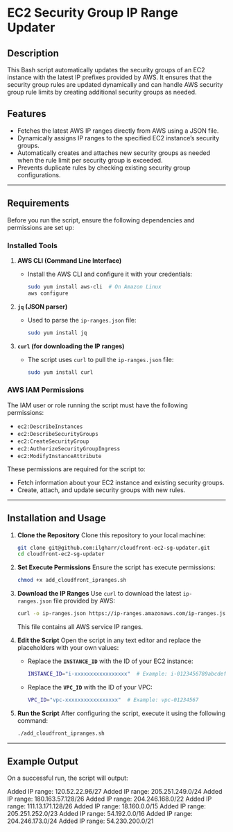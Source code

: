# **EC2 Security Group IP Range Updater**

## **Description**
This Bash script automatically updates the security groups of an EC2 instance with the latest IP prefixes provided by AWS. It ensures that the security group rules are updated dynamically and can handle AWS security group rule limits by creating additional security groups as needed.

## **Features**
- Fetches the latest AWS IP ranges directly from AWS using a JSON file.
- Dynamically assigns IP ranges to the specified EC2 instance’s security groups.
- Automatically creates and attaches new security groups as needed when the rule limit per security group is exceeded.
- Prevents duplicate rules by checking existing security group configurations.

---

## **Requirements**

Before you run the script, ensure the following dependencies and permissions are set up:

### **Installed Tools**
1. **AWS CLI (Command Line Interface)**  
   - Install the AWS CLI and configure it with your credentials:
     ```bash
     sudo yum install aws-cli  # On Amazon Linux
     aws configure
     ```

2. **`jq` (JSON parser)**  
   - Used to parse the `ip-ranges.json` file:
     ```bash
     sudo yum install jq
     ```

3. **`curl` (for downloading the IP ranges)**  
   - The script uses `curl` to pull the `ip-ranges.json` file:
     ```bash
     sudo yum install curl
     ```

### **AWS IAM Permissions**
The IAM user or role running the script must have the following permissions:
- `ec2:DescribeInstances`
- `ec2:DescribeSecurityGroups`
- `ec2:CreateSecurityGroup`
- `ec2:AuthorizeSecurityGroupIngress`
- `ec2:ModifyInstanceAttribute`

These permissions are required for the script to:
- Fetch information about your EC2 instance and existing security groups.
- Create, attach, and update security groups with new rules.

---

## **Installation and Usage**

1. **Clone the Repository**
   Clone this repository to your local machine:
   ```bash
   git clone git@github.com:ilgharr/cloudfront-ec2-sg-updater.git
   cd cloudfront-ec2-sg-updater
   ```

2. **Set Execute Permissions**
   Ensure the script has execute permissions:
   ```bash
   chmod +x add_cloudfront_ipranges.sh
   ```

3. **Download the IP Ranges**
   Use `curl` to download the latest `ip-ranges.json` file provided by AWS:
   ```bash
   curl -o ip-ranges.json https://ip-ranges.amazonaws.com/ip-ranges.json
   ```
   This file contains all AWS service IP ranges.

4. **Edit the Script**
   Open the script in any text editor and replace the placeholders with your own values:
   - Replace the **`INSTANCE_ID`** with the ID of your EC2 instance:
     ```bash
     INSTANCE_ID="i-xxxxxxxxxxxxxxxxx"  # Example: i-0123456789abcdef0
     ```
   - Replace the **`VPC_ID`** with the ID of your VPC:
     ```bash
     VPC_ID="vpc-xxxxxxxxxxxxxxxxx"  # Example: vpc-01234567
     ```

5. **Run the Script**
   After configuring the script, execute it using the following command:
   ```bash
   ./add_cloudfront_ipranges.sh
   ```

---

## **Example Output**

On a successful run, the script will output:

Added IP range: 120.52.22.96/27
Added IP range: 205.251.249.0/24
Added IP range: 180.163.57.128/26
Added IP range: 204.246.168.0/22
Added IP range: 111.13.171.128/26
Added IP range: 18.160.0.0/15
Added IP range: 205.251.252.0/23
Added IP range: 54.192.0.0/16
Added IP range: 204.246.173.0/24
Added IP range: 54.230.200.0/21
